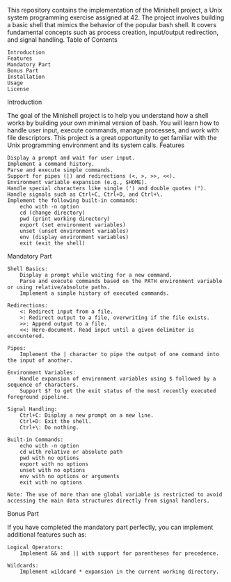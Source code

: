 This repository contains the implementation of the Minishell project, a Unix system programming exercise assigned at 42. The project involves building a basic shell that mimics the behavior of the popular bash shell. It covers fundamental concepts such as process creation, input/output redirection, and signal handling.
Table of Contents

    Introduction
    Features
    Mandatory Part
    Bonus Part
    Installation
    Usage
    License

Introduction

The goal of the Minishell project is to help you understand how a shell works by building your own minimal version of bash. You will learn how to handle user input, execute commands, manage processes, and work with file descriptors. This project is a great opportunity to get familiar with the Unix programming environment and its system calls.
Features

    Display a prompt and wait for user input.
    Implement a command history.
    Parse and execute simple commands.
    Support for pipes (|) and redirections (<, >, >>, <<).
    Environment variable expansion (e.g., $HOME).
    Handle special characters like single (') and double quotes (").
    Handle signals such as Ctrl+C, Ctrl+D, and Ctrl+\.
    Implement the following built-in commands:
        echo with -n option
        cd (change directory)
        pwd (print working directory)
        export (set environment variables)
        unset (unset environment variables)
        env (display environment variables)
        exit (exit the shell)

Mandatory Part

    Shell Basics:
        Display a prompt while waiting for a new command.
        Parse and execute commands based on the PATH environment variable or using relative/absolute paths.
        Implement a simple history of executed commands.

    Redirections:
        <: Redirect input from a file.
        >: Redirect output to a file, overwriting if the file exists.
        >>: Append output to a file.
        <<: Here-document. Read input until a given delimiter is encountered.

    Pipes:
        Implement the | character to pipe the output of one command into the input of another.

    Environment Variables:
        Handle expansion of environment variables using $ followed by a sequence of characters.
        Support $? to get the exit status of the most recently executed foreground pipeline.

    Signal Handling:
        Ctrl+C: Display a new prompt on a new line.
        Ctrl+D: Exit the shell.
        Ctrl+\: Do nothing.

    Built-in Commands:
        echo with -n option
        cd with relative or absolute path
        pwd with no options
        export with no options
        unset with no options
        env with no options or arguments
        exit with no options

    Note: The use of more than one global variable is restricted to avoid accessing the main data structures directly from signal handlers.

Bonus Part

If you have completed the mandatory part perfectly, you can implement additional features such as:

    Logical Operators:
        Implement && and || with support for parentheses for precedence.

    Wildcards:
        Implement wildcard * expansion in the current working directory.
